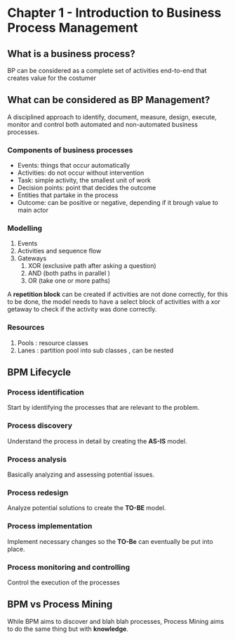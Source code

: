 # Chapter 1 - Introduction to Business Process Management

## What is a business process?

BP can be considered as a complete set of activities end-to-end that creates value for the costumer

## What can be considered as BP Management?

A disciplined approach to identify, document, measure, design, execute,
monitor and control both automated and non-automated business processes.

### Components of business processes

- Events: things that occur automatically
- Activities: do not occur without intervention
- Task: simple activity, the smallest unit of work
- Decision points: point that decides the outcome
- Entities that partake in the process
- Outcome: can be positive or negative, depending if it brough value to main actor

### Modelling

1. Events
2. Activities and sequence flow
3. Gateways
   1. XOR (exclusive path after asking a question)
   2. AND (both paths in parallel )
   3. OR (take one or more paths)

A **repetition block** can be created if activities are not done correctly, for this to be done, the model needs to have a select block of activities with a xor getaway to check if the activity was done correctly.

### Resources

1. Pools : resource classes
2. Lanes : partition pool into sub classes , can be nested

## BPM Lifecycle

### Process identification

Start by identifying the processes that are relevant to the problem.

### Process discovery

Understand the process in detail by creating the **AS-IS** model.

### Process analysis

Basically analyzing and assessing potential issues.

### Process redesign

Analyze potential solutions to create the **TO-BE** model.

### Process implementation

Implement necessary changes so the **TO-Be** can eventually be put into place.

### Process monitoring and controlling

Control the execution of the processes

## BPM vs Process Mining

While BPM aims to discover and blah blah processes, Process Mining aims to do the same thing but with **knowledge**.
